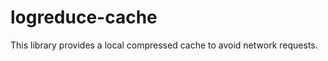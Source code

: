 logreduce-cache
===============

This library provides a local compressed cache to avoid network requests.
